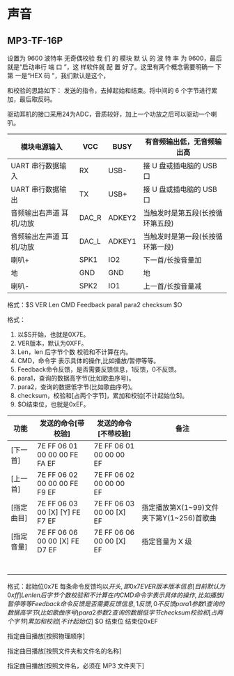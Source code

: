 # 声音

## MP3-TF-16P

设置为 9600 波特率 无奇偶校验 我 们 的 模块 默 认 的 波 特 率 为 9600，最后就是“启动串行 端 口 ”，这 样软件就 配 置 好了。这里有两个概念需要明确一 下 第 一是“HEX 码 ”，我们默认是这个，

和校验的思路如下：  发送的指令，去掉起始和结束。将中间的 6 个字节进行累加，最后取反码。

驱动耳机的接口采用24为ADC，音质较好，加上一个功放之后可以驱动一个喇叭。

| 模块电源输入             | VCC   | BUSY   | 有音频输出低，无音频输出高       |
| ------------------------ | ----- | ------ | -------------------------------- |
| UART 串行数据输入        | RX    | USB-   | 接 U 盘或插电脑的 USB 口         |
| UART 串行数据输出        | TX    | USB+   | 接 U 盘或插电脑的 USB 口         |
| 音频输出右声道 耳机/功放 | DAC_R | ADKEY2 | 当触发时是第五段(长按循环第五段) |
| 音频输出左声道 耳机/功放 | DAC_L | ADKEY1 | 当触发时是第一段(长按循环第一段) |
| 喇叭+                    | SPK1  | IO2    | 下一首/长按音量加                |
| 地                       | GND   | GND    | 地                               |
| 喇叭-                    | SPK2  | IO1    | 上一首/长按音量减                |

格式：$S VER Len CMD Feedback para1 para2 checksum $O 

格式：

1. 以$S开始，也就是0X7E。
2. VER版本，默认为0XFF。
3. Len，len 后字节个数 校验和不计算在内。
4. CMD，命令字 表示具体的操作,比如播放/暂停等等。
5. Feedback命令反馈，是否需要反馈信息，1反馈，0不反馈。
6. para1，查询的数据高字节(比如歌曲序号)。
7. para2，查询的数据低字节(比如歌曲序号)。
8. checksum，校验和[占两个字节]，累加和校验[不计起始位$]。
9. $O结束位，也就是0xEF。

| 功能       | 发送的命令[带校验]              | 发送的命令[不带校验]     | 备注                                      |
| ---------- | ------------------------------- | ------------------------ | ----------------------------------------- |
| [下一首]   | 7E FF 06 01 00 00 00 FE FA EF   | 7E FF 06 01 00 00 00 EF  |                                           |
| [上一首]   | 7E FF 06 02 00 00 00 FE F9 EF   | 7E FF 06 02 00 00 00 EF  |                                           |
| [指定曲目] | 7E FF 06 03 00 [X] [Y] FE F7 EF | 7E FF 06 03 00 00 [X] EF | 指定播放第X(1~99)文件夹下第Y(1~256)首歌曲 |
| [指定音量] | 7E FF 06 06 00 00 [X] FE D7 EF  | 7E FF 06 06 00 00 [X] EF | 指定音量为 X 级                           |
|            |                                 |                          |                                           |
|            |                                 |                          |                                           |
|            |                                 |                          |                                           |
|            |                                 |                          |                                           |
|            |                                 |                          |                                           |
|            |                                 |                          |                                           |
|            |                                 |                          |                                           |

格式：起始位0x7E 每条命令反馈均以$开头,即0x7E  VER 版本 版本信息[目前默认为0xff]  Len len 后字节个数 校验和不计算在内  CMD 命令字 表示具体的操作,比如播放/暂停等等  Feedback 命令反馈 是否需要反馈信息,1反馈,0不反馈  para1 参数1 查询的数据高字节(比如歌曲序号)  para2 参数2 查询的数据低字节  checksum 校验和[占两个字节] 累加和校验[不计起始位$]  $O 结束位 结束位0xEF

指定曲目播放[按照物理顺序]

指定曲目播放[按照文件夹和文件名的名称]

 指定曲目播放[按照文件名，必须在 MP3 文件夹下]